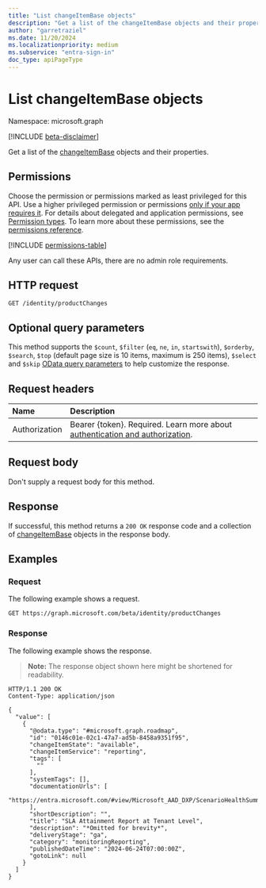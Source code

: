 ```yaml
---
title: "List changeItemBase objects"
description: "Get a list of the changeItemBase objects and their properties."
author: "garretraziel"
ms.date: 11/20/2024
ms.localizationpriority: medium
ms.subservice: "entra-sign-in"
doc_type: apiPageType
---
```


# List changeItemBase objects

Namespace: microsoft.graph

[!INCLUDE [beta-disclaimer](../../includes/beta-disclaimer.md)]

Get a list of the [changeItemBase](../resources/changeitembase.md) objects and their properties.

## Permissions

Choose the permission or permissions marked as least privileged for this API. Use a higher privileged permission or permissions [only if your app requires it](/graph/permissions-overview#best-practices-for-using-microsoft-graph-permissions). For details about delegated and application permissions, see [Permission types](/graph/permissions-overview#permission-types). To learn more about these permissions, see the [permissions reference](/graph/permissions-reference).

<!-- { "blockType": "permissions", "name": "identitycontainer_list_productchanges" } -->
[!INCLUDE [permissions-table](../includes/permissions/identitycontainer-list-productchanges-permissions.md)]

Any user can call these APIs, there are no admin role requirements.

## HTTP request

<!-- {
  "blockType": "ignored"
}
-->
``` http
GET /identity/productChanges
```

## Optional query parameters

This method supports the `$count`, `$filter` (`eq`, `ne`, `in`, `startswith`), `$orderby`, `$search`, `$top` (default page size is 10 items, maximum is 250 items), `$select` and `$skip` [OData query parameters](/graph/query-parameters) to help customize the response.

## Request headers

|Name|Description|
|:---|:---|
|Authorization|Bearer {token}. Required. Learn more about [authentication and authorization](/graph/auth/auth-concepts).|

## Request body

Don't supply a request body for this method.

## Response

If successful, this method returns a `200 OK` response code and a collection of [changeItemBase](../resources/changeitembase.md) objects in the response body.

## Examples

### Request

The following example shows a request.
<!-- {
  "blockType": "request",
  "name": "list_changeitembase"
}
-->
``` http
GET https://graph.microsoft.com/beta/identity/productChanges
```

### Response

The following example shows the response.
>**Note:** The response object shown here might be shortened for readability.
<!-- {
  "blockType": "response",
  "truncated": true,
  "@odata.type": "microsoft.graph.changeItemBase"
}
-->
``` http
HTTP/1.1 200 OK
Content-Type: application/json

{
  "value": [
    {
      "@odata.type": "#microsoft.graph.roadmap",
      "id": "0146c01e-02c1-47a7-ad5b-8458a9351f95",
      "changeItemState": "available",
      "changeItemService": "reporting",
      "tags": [
        ""
      ],
      "systemTags": [],
      "documentationUrls": [
        "https://entra.microsoft.com/#view/Microsoft_AAD_DXP/ScenarioHealthSummary.ReactView"
      ],
      "shortDescription": "",
      "title": "SLA Attainment Report at Tenant Level",
      "description": "*Omitted for brevity*",
      "deliveryStage": "ga",
      "category": "monitoringReporting",
      "publishedDateTime": "2024-06-24T07:00:00Z",
      "gotoLink": null
    }
  ]
}
```
